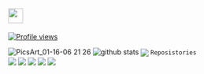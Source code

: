 # <img align="center" src="https://raw.githubusercontent.com/MartinHeinz/MartinHeinz/master/wave.gif" width="30px"> 
 [![Profile views](https://gpvc.arturio.dev/abdullahalemon2)](https://github.com/abdullahalemon2)


![PicsArt_01-16-06 21 26](https://user-images.githubusercontent.com/77507222/104790967-19eaf580-57c3-11eb-8df6-a1f29a8f5ecd.png)
![github stats](https://github-readme-stats.vercel.app/api?username=abdullahalemon2&show_icons=true&include_all_commits=true&theme=chartreuse-dark&cache_seconds=3200)
<img align="center" src="https://github-readme-stats.anuraghazra1.vercel.app/api/top-langs/?username=abdullahalemon2&layout=compact&theme=chartreuse-highcontrast" />
`Reposistories`
<br>
<img align="center" src="https://github-readme-stats.anuraghazra1.vercel.app/api/pin/?username=abdullahalemon2&repo=termux-key&theme=chartreuse-dark" />
<img align="center" src="https://github-readme-stats.anuraghazra1.vercel.app/api/pin/?username=abdullahalemon2&repo=masklink&theme=chartreuse-dark" />
<img align="center" src="https://github-readme-stats.anuraghazra1.vercel.app/api/pin/?username=abdullahalemon2&repo=bdall&theme=chartreuse-dark" />
<img align="center" src="https://github-readme-stats.anuraghazra1.vercel.app/api/pin/?username=abdullahalemon2&repo=calculator&theme=chartreuse-dark" />
<img align="center" src="https://github-readme-stats.anuraghazra1.vercel.app/api/pin/?username=abdullahalemon2&repo=Termux-Root&theme=chartreuse-dark" />
